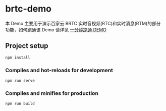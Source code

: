 # brtc-demo

本 Demo 主要用于演示百家云 BRTC 实时音视频(RTC)和实时消息(RTM)的部分功能，如何跑通该 Demo 请详见 [一分钟跑通 DEMO](https://docs.baijiayun.com/open/quick/run_demo/Web.html)

## Project setup
```
npm install
```

### Compiles and hot-reloads for development
```
npm run serve
```

### Compiles and minifies for production
```
npm run build
```
